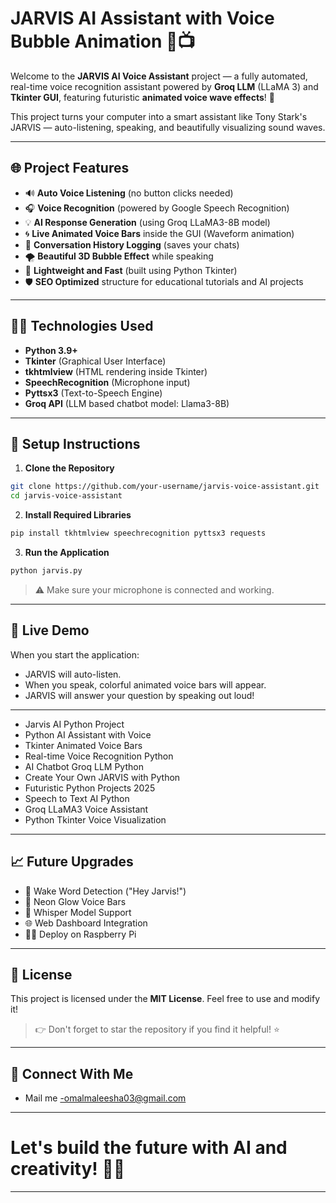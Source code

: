 # JARVIS AI Assistant with Voice Bubble Animation 🎉📺

Welcome to the **JARVIS AI Voice Assistant** project — a fully automated, real-time voice recognition assistant powered by **Groq LLM** (LLaMA 3) and **Tkinter GUI**, featuring futuristic **animated voice wave effects**! 🌟

This project turns your computer into a smart assistant like Tony Stark's JARVIS — auto-listening, speaking, and beautifully visualizing sound waves.

---

## 🌐 Project Features

- 🔊 **Auto Voice Listening** (no button clicks needed)
- 🎧 **Voice Recognition** (powered by Google Speech Recognition)
- 💡 **AI Response Generation** (using Groq LLaMA3-8B model)
- 🌀 **Live Animated Voice Bars** inside the GUI (Waveform animation)
- 📃 **Conversation History Logging** (saves your chats)
- 🌪️ **Beautiful 3D Bubble Effect** while speaking
- 🚀 **Lightweight and Fast** (built using Python Tkinter)
- 🛡️ **SEO Optimized** structure for educational tutorials and AI projects

---

## 👩‍💻 Technologies Used

- **Python 3.9+**
- **Tkinter** (Graphical User Interface)
- **tkhtmlview** (HTML rendering inside Tkinter)
- **SpeechRecognition** (Microphone input)
- **Pyttsx3** (Text-to-Speech Engine)
- **Groq API** (LLM based chatbot model: Llama3-8B)

---

## 🚧 Setup Instructions

1. **Clone the Repository**

```bash
git clone https://github.com/your-username/jarvis-voice-assistant.git
cd jarvis-voice-assistant
```

2. **Install Required Libraries**

```bash
pip install tkhtmlview speechrecognition pyttsx3 requests
```

3. **Run the Application**

```bash
python jarvis.py
```

> ⚠️ Make sure your microphone is connected and working.

---

## 🌈 Live Demo

When you start the application:

- JARVIS will auto-listen.
- When you speak, colorful animated voice bars will appear.
- JARVIS will answer your question by speaking out loud!

---

- Jarvis AI Python Project
- Python AI Assistant with Voice
- Tkinter Animated Voice Bars
- Real-time Voice Recognition Python
- AI Chatbot Groq LLM Python
- Create Your Own JARVIS with Python
- Futuristic Python Projects 2025
- Speech to Text AI Python
- Groq LLaMA3 Voice Assistant
- Python Tkinter Voice Visualization

---

## 📈 Future Upgrades

- 🔑 Wake Word Detection ("Hey Jarvis!")
- 🌟 Neon Glow Voice Bars
- 🧪 Whisper Model Support
- 🌐 Web Dashboard Integration
- 👩‍💻 Deploy on Raspberry Pi

---

## 📢 License

This project is licensed under the **MIT License**. Feel free to use and modify it!

> 👉 Don't forget to star the repository if you find it helpful! ⭐

---

## 🔗 Connect With Me

- Mail me [-omalmaleesha03@gmail.com](mailto:-omalmaleesha03@gmail.com)

---

# Let's build the future with AI and creativity! 🌟🚀

---

